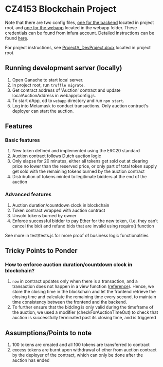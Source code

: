 # CZ4153 Blockchain Project

Note that there are two config files, [one for the backend](config.js) located in project root, and [one for the webapp](webapp/config.js) located in the webapp folder. These credentials can be found from infura account. Detailed instructions can be found [here](https://github.com/BlockchainCourseNTU/resource/tree/master/development/hello-dapp#step-43-register-an-infura-account).

For project instructions, see [ProjectA_DevProject.docx](ProjectA_DevProject.docx) located in project root.


## Running development server (locally)

1. Open Ganache to start local server.
2. In project root, run `truffle migrate`.
3. Get contract address of 'Auction' contract and update localAuctionAddress in webapp/config.js.
4. To start dApp, cd to `webapp` directory and run `npm start`.
5. Log into Metamask to conduct transactions. Only auction contract's deployer can start the auction.


## Features
### Basic features
1. New token defined and implemented using the ERC20 standard
2. Auction contract follows Dutch auction logic
3. Only elapse for 20 minutes, either all tokens get sold out at clearing price no lower than the reserved price, or only part of total token supply get sold with the remaining tokens burned by the auction contract
4. Distribution of tokens minted to legitimate bidders at the end of the auction
### Advanced features
1. Auction duration/countdown clock in blockchain
2. Token contract wrapped with auction contract
3. Unsold tokens burned by owner
4. Enforce successful bidder to pay Ether for the new token, (I.e. they can’t cancel the bid) and refund bids that are invalid using require() function

See more in test/tests.js for more proof of business logic functionalities 


## Tricky Points to Ponder

### How to enforce auction duration/countdown clock in blockchain?
1. `now` in contract updates only when there is a transaction, and a transaction does not happen in a view function ([reference](https://ethereum.stackexchange.com/questions/39149/solidity-now-does-not-update-in-view-function)). Hence, we store the closing time in the blockchain and let the frontend retrieve the closing time and calculate the remaining time every second, to maintain time consistency between the frontend and the backend.
2. To further ensure that the bidding is only valid during the timeframe of the auction, we used a modifier (checkForAuctionTimeOut) to check that auction is successfully terminated past its closing time, and is triggered 


## Assumptions/Points to note
1. 100 tokens are created and all 100 tokens are transferred to contract
2. excess tokens are burnt upon withdrawal of ether from auction contract by the deployer of the contract, which can only be done after the auction has ended 